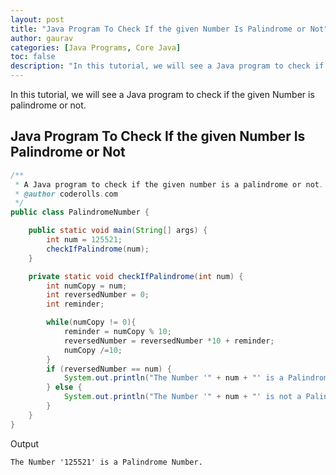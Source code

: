 ```yaml
---
layout: post  
title: "Java Program To Check If the given Number Is Palindrome or Not"  
author: gaurav  
categories: [Java Programs, Core Java]  
toc: false
description: "In this tutorial, we will see a Java program to check if the given Number is palindrome or not."
---
```


In this tutorial, we will see a Java program to check if the given Number is palindrome or not.

## Java Program To Check If the given Number Is Palindrome or Not

```java
/**
 * A Java program to check if the given number is a palindrome or not.
 * @author coderolls.com
 */
public class PalindromeNumber {

    public static void main(String[] args) {
        int num = 125521;
        checkIfPalindrome(num);
    }

    private static void checkIfPalindrome(int num) {
        int numCopy = num;
        int reversedNumber = 0;
        int reminder;

        while(numCopy != 0){
            reminder = numCopy % 10;
            reversedNumber = reversedNumber *10 + reminder;
            numCopy /=10;
        }
        if (reversedNumber == num) {
            System.out.println("The Number '" + num + "' is a Palindrome Number.");
        } else {
            System.out.println("The Number '" + num + "' is not a Palindrome Number.");
        }
    }
}
```

Output

```
The Number '125521' is a Palindrome Number.
```
